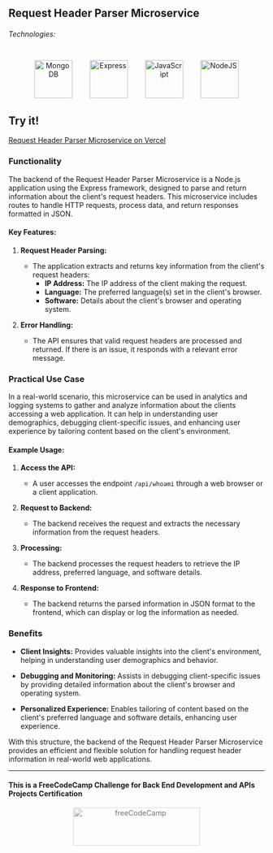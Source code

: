 ## Request Header Parser Microservice

###### Technologies:
<p align="center">
   <img src="https://raw.githubusercontent.com/danielcranney/readme-generator/main/public/icons/skills/mongodb-colored.svg" width="75" height="75" alt="MongoDB" style="margin: 10px 15px 0 15px;" />
  <img src="https://raw.githubusercontent.com/danielcranney/readme-generator/main/public/icons/skills/express-colored.svg" width="75" height="75" alt="Express" style="margin: 10px 15px 0 15px;" />
  <img src="https://raw.githubusercontent.com/danielcranney/readme-generator/main/public/icons/skills/javascript-colored.svg" width="75" height="75" alt="JavaScript" style="margin: 10px 15px 0 15px;" />
  <img src="https://raw.githubusercontent.com/danielcranney/readme-generator/main/public/icons/skills/nodejs-colored.svg" width="75" height="75" alt="NodeJS" style="margin: 10px 15px 0 15px;" />
</p>

## Try it!
[Request Header Parser Microservice on Vercel](https://your-vercel-link-here.vercel.app)

### Functionality

The backend of the Request Header Parser Microservice is a Node.js application using the Express framework, designed to parse and return information about the client's request headers. This microservice includes routes to handle HTTP requests, process data, and return responses formatted in JSON.

#### Key Features:
1. **Request Header Parsing:**
   - The application extracts and returns key information from the client's request headers:
     - **IP Address:** The IP address of the client making the request.
     - **Language:** The preferred language(s) set in the client's browser.
     - **Software:** Details about the client's browser and operating system.

2. **Error Handling:**
   - The API ensures that valid request headers are processed and returned. If there is an issue, it responds with a relevant error message.

### Practical Use Case

In a real-world scenario, this microservice can be used in analytics and logging systems to gather and analyze information about the clients accessing a web application. It can help in understanding user demographics, debugging client-specific issues, and enhancing user experience by tailoring content based on the client's environment.

#### Example Usage:

1. **Access the API:**
   - A user accesses the endpoint `/api/whoami` through a web browser or a client application.

2. **Request to Backend:**
   - The backend receives the request and extracts the necessary information from the request headers.

3. **Processing:**
   - The backend processes the request headers to retrieve the IP address, preferred language, and software details.

4. **Response to Frontend:**
   - The backend returns the parsed information in JSON format to the frontend, which can display or log the information as needed.

### Benefits

- **Client Insights:** Provides valuable insights into the client's environment, helping in understanding user demographics and behavior.
  
- **Debugging and Monitoring:** Assists in debugging client-specific issues by providing detailed information about the client's browser and operating system.

- **Personalized Experience:** Enables tailoring of content based on the client's preferred language and software details, enhancing user experience.

With this structure, the backend of the Request Header Parser Microservice provides an efficient and flexible solution for handling request header information in real-world web applications.

---
#### This is a FreeCodeCamp Challenge for Back End Development and APIs Projects Certification
<p align="center">
<img src="https://cdn.freecodecamp.org/platform/universal/fcc_primary.svg" width="250" height="75" alt="freeCodeCamp" style="margin: 0 15px; opacity: 0.6" />
 </p>
